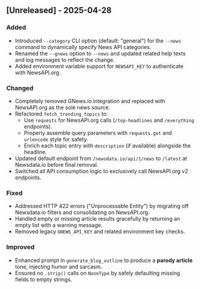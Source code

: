 

## [Unreleased] - 2025-04-28

### Added
- Introduced `--category` CLI option (default: "general") for the `--news` command to dynamically specify News API categories.
- Renamed the `--gnews` option to `--news` and updated related help texts and log messages to reflect the change.
- Added environment variable support for `NEWSAPI_KEY` to authenticate with NewsAPI.org.

### Changed
- Completely removed GNews.io integration and replaced with NewsAPI.org as the sole news source.
- Refactored `fetch_trending_topics` to:
  - Use `requests` for NewsAPI.org calls (`/top-headlines` and `/everything` endpoints).
  - Properly assemble query parameters with `requests.get` and `urlencode` style for safety.
  - Enrich each topic entry with `description` (if available) alongside the headline.
- Updated default endpoint from `/newsdata.io/api/1/news` to `/latest` at Newsdata.io before final removal.
- Switched all API consumption logic to exclusively call NewsAPI.org v2 endpoints.

### Fixed
- Addressed HTTP 422 errors ("Unprocessable Entity") by migrating off Newsdata.io filters and consolidating on NewsAPI.org.
- Handled empty or missing article results gracefully by returning an empty list with a warning message.
- Removed legacy `GNEWS_API_KEY` and related environment key checks.

### Improved
- Enhanced prompt in `generate_blog_outline` to produce a **parody article** tone, injecting humor and sarcasm.
- Ensured no `.strip()` calls on `NoneType` by safely defaulting missing fields to empty strings.